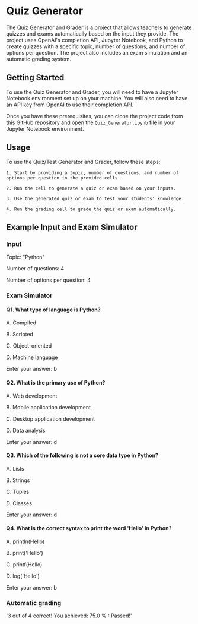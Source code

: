 # Quiz Generator

The Quiz Generator and Grader is a project that allows teachers to generate quizzes and exams automatically based on the input they provide. The project uses OpenAI's completion API, Jupyter Notebook, and Python to create quizzes with a specific topic, number of questions, and number of options per question. The project also includes an exam simulation and an automatic grading system.

## Getting Started

To use the Quiz Generator and Grader, you will need to have a Jupyter Notebook environment set up on your machine. You will also need to have an API key from OpenAI to use their completion API.

Once you have these prerequisites, you can clone the project code from this GitHub repository and open the `Quiz_Generator.ipynb` file in your Jupyter Notebook environment.

## Usage

To use the Quiz/Test Generator and Grader, follow these steps:

    1. Start by providing a topic, number of questions, and number of options per question in the provided cells.

    2. Run the cell to generate a quiz or exam based on your inputs.

    3. Use the generated quiz or exam to test your students' knowledge.

    4. Run the grading cell to grade the quiz or exam automatically.

## Example Input and Exam Simulator

### Input

Topic: "Python"

Number of questions: 4

Number of options per question: 4

### Exam Simulator

#### Q1. What type of language is Python?

A. Compiled 

B. Scripted

C. Object-oriented

D. Machine language

Enter your answer: b

#### Q2. What is the primary use of Python?

A. Web development

B. Mobile application development

C. Desktop application development

D. Data analysis

Enter your answer: d

#### Q3. Which of the following is not a core data type in Python?

A. Lists

B. Strings

C. Tuples

D. Classes

Enter your answer: d

#### Q4. What is the correct syntax to print the word 'Hello' in Python?

A. println(Hello)

B. print('Hello')

C. printf(Hello)

D. log('Hello')

Enter your answer: b

### Automatic grading

'3 out of 4 correct! You achieved: 75.0 % : Passed!'
